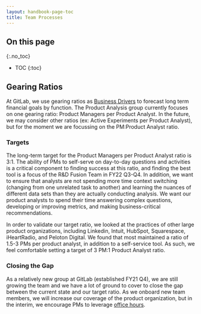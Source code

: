 ```yaml
---
layout: handbook-page-toc
title: Team Processes
---
```


## On this page
{:.no_toc}

- TOC
{:toc}

## Gearing Ratios

At GitLab, we use gearing ratios as [Business Drivers](/handbook/finance/financial-planning-and-analysis/#business-drivers-also-known-as-gearing-ratios) to forecast long term financial goals by function. The Product Analysis group currently focuses on one gearing ratio: Product Managers per Product Analyst. In the future, we may consider other ratios (ex: Active Experiments per Product Analyst), but for the moment we are focussing on the PM:Product Analyst ratio.

### Targets

The long-term target for the Product Managers per Product Analyst ratio is 3:1. The ability of PMs to self-serve on day-to-day questions and activities is a critical component to finding success at this ratio, and finding the best tool is a focus of the R&D Fusion Team in FY22 Q3-Q4. In addition, we want to ensure that analysts are not spending more time context switching (changing from one unrelated task to another) and learning the nuances of different data sets than they are actually conducting analysis. We want our product analysts to spend their time answering complex questions, developing or improving metrics, and making business-critical recommendations.

In order to validate our target ratio, we looked at the practices of other large product organizations, including Linkedin, Intuit, HubSpot, Squarespace, iHeartRadio, and Peloton Digital. We found that most maintained a ratio of 1.5-3 PMs per product analyst, in addition to a self-service tool. As such, we feel comfortable setting a target of 3 PM:1 Product Analyst ratio.

### Closing the Gap

As a relatively new group at GitLab (established FY21 Q4), we are still growing the team and we have a lot of ground to cover to close the gap between the current state and our target ratio. As we onboard new team members, we will increase our coverage of the product organization, but in the interim, we encourage PMs to leverage [office hours](/handbook/product/product-analysis/#office-hours).
